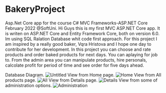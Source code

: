 # BakeryProject

Asp.Net Core app for the course C# MVC Frameworks-ASP.NET Core February 2022 @SoftUni. 
Hi Guys this is my first MVC ASP.NET Core app. It is writen on ASP.NET Core and Entity Framework Core, both on version 6.0. Im using SQL Ralation Database whit code first approach. For this project I am inspired by a really good baker, Vqra Hristova and I hope one day to contribute for her development.
In this project you can choose and rate products and order baked products for next days. You can aplaying for job to. From the admin area you can manipulate products, hire personals, calcolate profit for period of time and see order for five days ahead.

Database Diagram.
![Untitled](https://user-images.githubusercontent.com/75274983/162288032-a42bfe7e-7c48-4b51-b041-f3d2e4a153a4.jpg)
View from Home page.
![Home](https://user-images.githubusercontent.com/75274983/162289001-141c15ed-b09a-47d3-9109-898b948d92ce.jpg)
View from All products page.
![All](https://user-images.githubusercontent.com/75274983/162289506-ff65cce6-444e-44a6-8f2d-7645bc743a89.jpg)
View from Details page.
![Details](https://user-images.githubusercontent.com/75274983/162293107-a4d04f21-e4d1-4cb5-9ab2-efc680371f31.jpg)
View from some of administration options.
![Administration](https://user-images.githubusercontent.com/75274983/162289824-b55f3580-e9aa-4bab-8c59-1b4aed4771e1.jpg)

